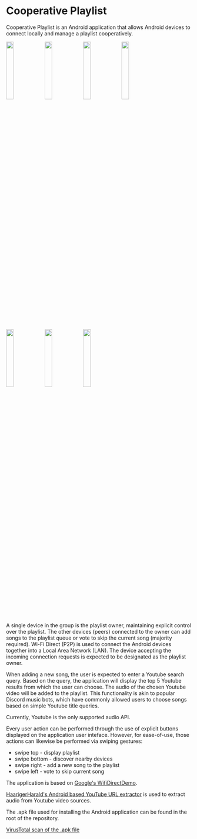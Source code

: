 # Cooperative Playlist
Cooperative Playlist is an Android application that allows Android devices to connect locally and manage a playlist cooperatively. 

<img src="https://user-images.githubusercontent.com/110786361/210132444-07350cfd-027d-4446-8542-7effadf07f6a.jpg" width="20%"></img> <img src="https://user-images.githubusercontent.com/110786361/210132429-90a2d0ac-04c3-4220-a9c6-e954fb214e1a.jpg" width="20%"></img> <img src="https://user-images.githubusercontent.com/110786361/210131931-b82c64b8-d5a3-4468-96cb-4c1149cc11e3.jpg" width="20%"></img> <img src="https://user-images.githubusercontent.com/110786361/210132521-b5762e10-7600-4a32-82d4-cb7cf64c7e30.jpg" width="20%"></img> <img src="https://user-images.githubusercontent.com/110786361/210132463-53b362b3-509d-4dd4-af74-fc2f7ed9b057.jpg" width="20%"></img> <img src="https://user-images.githubusercontent.com/110786361/210132521-b5762e10-7600-4a32-82d4-cb7cf64c7e30.jpg" width="20%"></img> <img src="https://user-images.githubusercontent.com/110786361/210137424-0c15a250-c04e-4daf-a596-cd99dae40a04.jpg" width="20%"></img> 

A single device in the group is the playlist owner, maintaining explicit control over the playlist.
The other devices (peers) connected to the owner can add songs to the playlist queue or vote to skip the current song (majority required).
Wi-Fi Direct (P2P) is used to connect the Android devices together into a Local Area Network (LAN).
The device accepting the incoming connection requests is expected to be designated as the playlist owner. 

When adding a new song, the user is expected to enter a Youtube search query. Based on the query, the application will display the top 5 Youtube results from which the user can choose.
The audio of the chosen Youtube video will be added to the playlist.
This functionality is akin to popular Discord music bots, which have commonly allowed users to choose songs based on simple Youtube title queries.

Currently, Youtube is the only supported audio API.

Every user action can be performed through the use of explicit buttons displayed on the application user inteface. However, for ease-of-use, those actions can likewise be performed via swiping gestures:
- swipe top - display playlist
- swipe bottom - discover nearby devices
- swipe right - add a new song to the playlist
- swipe left - vote to skip current song

The application is based on [Google's WifiDirectDemo](https://android.googlesource.com/platform/development/+/master/samples/WiFiDirectDemo).

[HaarigerHarald's Android based YouTube URL extractor](https://github.com/HaarigerHarald/android-youtubeExtractor) is used to extract audio from Youtube video sources.

The .apk file used for installing the Android application can be found in the root of the repository.

[VirusTotal scan of the .apk file](https://www.virustotal.com/gui/file/f4fb7bfc47d9e8260d44191b7ce36791bc645cab688fa916ded523d0e84417e9/detection)

